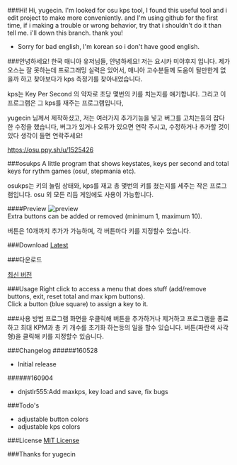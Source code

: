 
###Hi!
Hi, yugecin. I'm looked for osu kps tool, I found this useful tool and i edit project to make more conveniently.
and I'm using github for the first time, if i making a trouble or wrong behavior, try that i shouldn't do it than tell me. i'll down this branch. thank you!

+ Sorry for bad english, I'm korean so i don't have good english.

###안녕하세요!
한국 매니아 유저님들, 안녕하세요! 저는 요시카 미야후지 입니다. 
제가 오스는 잘 못하는데 프로그래밍 실력은 있어서, 매니아 고수분들께 도움이 될만한게 없을까 하고 찾아보다가 kps 측정기를 찾아내었습니다. 

kps는 Key Per Second 의 약자로 초당 몇번의 키를 치는지를 얘기합니다. 그리고 이 프로그램은 그 kps를 재주는 프로그램입니다, 

yugecin 님께서 제작하셨고, 저는 여러가지 추가기능을 넣고 버그를 고치는등의 잡다한 수정을 했습니다, 버그가 있거나 오류가 있으면 연락 주시고, 수정하거나 추가할 것이 있다 생각이 들면 연락주세요!

https://osu.ppy.sh/u/1525426

###osukps
A little program that shows keystates, keys per second and total keys for rythm games (osu!, stepmania etc).

osukps는 키의 눌림 상태와, kps를 재고 총 몇번의 키를 쳤는지를 세주는 작은 프로그램입니다. osu 외 모든 리듬 게임에도 사용이 가능합니다.

####Preview
![preview](/preview.gif?raw=true)  
Extra buttons can be added or removed (minimum 1, maximum 10).

버튼은 10개까지 추가가 가능하며, 각 버튼마다 키를 지정할수 있습니다.

###Download
[Latest](/osukps/bin/osukps.exe?raw=true)

###다운로드

[최신 버전](/osukps/bin/osukps.exe?raw=true)

###Usage
Right click to access a menu that does stuff (add/remove buttons, exit, reset total and max kpm buttons).  
Click a button (blue square) to assign a key to it.

###사용 방법
프로그램 화면을 우클릭해 버튼을 추가하거나 제거하고 프로그램을 종료하고 최대 KPM과 총 키 개수를 초기화 하는등의 일을 할수 있습니다.
버튼(파란색 사각형)을 클릭해 키를 지정할수 있습니다.

###Changelog
######160528
* Initial release

######160904
* dnjstlr555:Add maxkps, key load and save, fix bugs

###Todo's
* adjustable button colors
* adjustable kps colors

###License
[MIT License](/LICENSE)

###Thanks for yugecin
